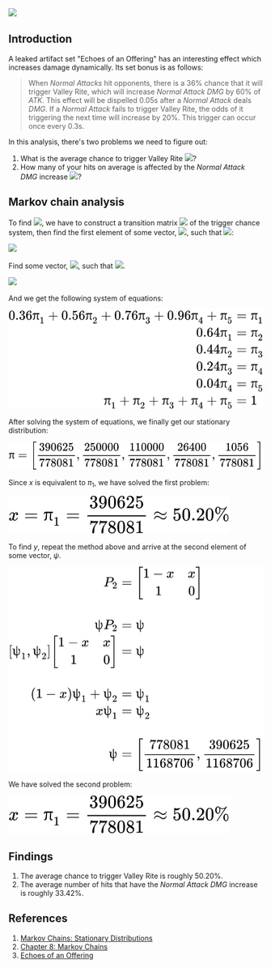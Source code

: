 <img src="https://latex.codecogs.com/gif.latex?">

## Introduction
A leaked artifact set "Echoes of an Offering" has an interesting effect which increases damage dynamically. Its set bonus is as follows:

>When *Normal Attacks* hit opponents, there is a 36% chance that it will trigger Valley Rite, which will increase *Normal Attack DMG* by 60% of *ATK*. This effect will be dispelled 0.05s after a *Normal Attack* deals *DMG*. If a *Normal Attack* fails to trigger Valley Rite, the odds of it triggering the next time will increase by 20%. This trigger can occur once every 0.3s.

In this analysis, there's two problems we need to figure out:

1. What is the average chance to trigger Valley Rite <img src="https://latex.codecogs.com/gif.latex?\left(x\right)">? 
3. How many of your hits on average is affected by the *Normal Attack DMG* increase <img src="https://latex.codecogs.com/gif.latex?\left(y\right)">?

## Markov chain analysis

To find <img src="https://latex.codecogs.com/gif.latex?x">, we have to construct a transition matrix <img src="https://latex.codecogs.com/gif.latex?P_1"> of the trigger chance system, then find the first element of some vector, <img src="https://latex.codecogs.com/gif.latex?\pi">, such that <img src="https://latex.codecogs.com/gif.latex?\pi%20P_1=\pi">:

<img src="https://latex.codecogs.com/gif.latex?P_1=\begin{bmatrix}0.36&0.64&0&0&0\\0.56&0&0.44&0&0\\0.76&0&0&0.24&0\\0.96&0&0&0&0.04\\1&0&0&0&0\end{bmatrix}">

Find some vector, <img src="https://latex.codecogs.com/gif.latex?\pi">, such that <img src="https://latex.codecogs.com/gif.latex?\pi%20P_1=\pi">.

<img src="https://latex.codecogs.com/gif.latex?\left[\pi_1,\pi_2,\pi_3,\pi_4,\pi_5\right]\begin{bmatrix}0.36&0.64&0&0&0\\0.56&0&0.44&0&0\\0.76&0&0&0.24&0\\0.96&0&0&0&0.04\\1&0&0&0&0\end{bmatrix}=\pi">

And we get the following system of equations:

<img src="https://raw.githubusercontent.com/Topuyamaken/genshin-impact/main/assets/equation1.svg">

After solving the system of equations, we finally get our stationary distribution:

<img src="https://raw.githubusercontent.com/Topuyamaken/genshin-impact/main/assets/equation2.svg">

Since $x$ is equivalent to $π_1$, we have solved the first problem:

<img src="https://raw.githubusercontent.com/Topuyamaken/genshin-impact/main/assets/equation3.svg">

To find $y$, repeat the method above and arrive at the second element of some vector, $ψ$.

<img src="https://raw.githubusercontent.com/Topuyamaken/genshin-impact/main/assets/equation4.svg">

We have solved the second problem:

<img src="https://raw.githubusercontent.com/Topuyamaken/genshin-impact/main/assets/equation5.svg">

## Findings

1. The average chance to trigger Valley Rite is roughly 50.20%.
2. The average number of hits that have the *Normal Attack DMG* increase is roughly 33.42%.

## References

1. [Markov Chains: Stationary Distributions](https://www.stat.berkeley.edu/~mgoldman/Section0220.pdf)
2. [Chapter 8: Markov Chains](https://www.stat.auckland.ac.nz/~fewster/325/notes/ch8.pdf)
3. [Echoes of an Offering](https://genshin.honeyhunterworld.com/db/art/a_15024/?lang=EN)
